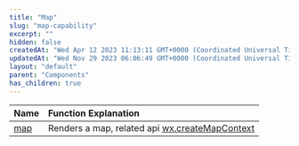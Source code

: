 ```yaml
---
title: "Map"
slug: "map-capability"
excerpt: ""
hidden: false
createdAt: "Wed Apr 12 2023 11:13:11 GMT+0000 (Coordinated Universal Time)"
updatedAt: "Wed Nov 29 2023 06:06:49 GMT+0000 (Coordinated Universal Time)"
layout: "default"
parent: "Components"
has_children: true
---
```

| Name           | Function Explanation                                          |
| :------------- | :------------------------------------------------------------ |
| [map](doc:map) | Renders a map, related api [wx.createMapContext](doc:map-api) |
